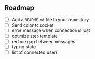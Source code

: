 ## Roadmap

- [ ] Add a `README.md` file to your repository
- [ ] Send color to socket
- [ ] error message when connection is lost
- [ ] optimize step template
- [ ] reduce gap between messages
- [ ] typing state
- [ ] list of connected users
